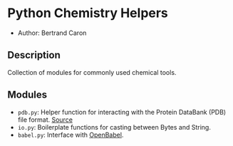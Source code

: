 # Python Chemistry Helpers

* Author: Bertrand Caron

## Description

Collection of modules for commonly used chemical tools.

## Modules

* `pdb.py`: Helper function for interacting with the Protein DataBank (PDB) file format. [Source](ftp://ftp.wwpdb.org/pub/pdb/doc/format_descriptions/Format_v33_Letter.pdf)
* `io.py`: Boilerplate functions for casting between Bytes and String.
* `babel.py`: Interface with [OpenBabel](http://openbabel.org/wiki/Main_Page).

